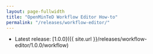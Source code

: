 ```yaml
---
layout: page-fullwidth
title: "OpenMinTeD Workflow Editor How-to"
permalink: "/releases/workflow-editor/"
---
```


* Latest release: [1.0.0]({{ site.url }}/releases/workflow-editor/1.0.0/workflow)
